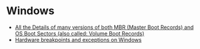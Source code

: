 # Windows

 - [All the Details of many versions of both MBR (Master Boot Records) and OS Boot Sectors (also called: Volume Boot Records)](https://thestarman.pcministry.com/asm/mbr/index.html)
 - [Hardware breakpoints and exceptions on Windows](https://ling.re/hardware-breakpoints/)

